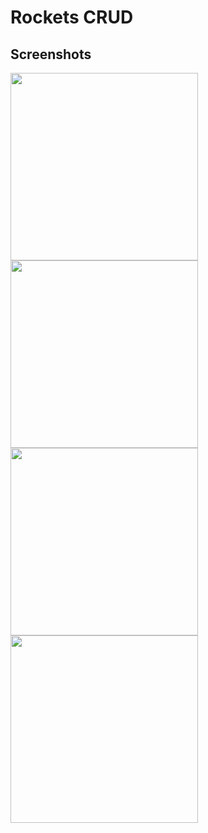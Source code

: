 # Rockets CRUD

## Screenshots
<a href="https://github.com/mcasal">
  <img height="300em" src="https://user-images.githubusercontent.com/60666104/115692577-682e0880-a35f-11eb-800b-e0b58c1d5e97.png"/>
  <img height="300em" src="https://user-images.githubusercontent.com/60666104/115692588-6a906280-a35f-11eb-8e72-42468bd328a9.png"/>
  <img height="300em" src="https://user-images.githubusercontent.com/60666104/115692592-6bc18f80-a35f-11eb-98d2-b3ee0880613a.png"/>
  <img height="300em" src="https://user-images.githubusercontent.com/60666104/115692596-6c5a2600-a35f-11eb-972b-05e15ad5e712.png"/>
</a>

